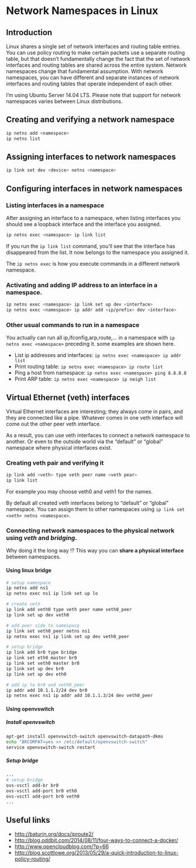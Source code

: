 # Network Namespaces in Linux

## Introduction

Linux shares a single set of network interfaces and routing table entries. You can use policy routing to make certain packets use a separate routing table, but that doesn’t fundamentally change the fact that the set of network interfaces and routing tables are shared across the entire system. Network namespaces change that fundamental assumption. With network namespaces, you can have different and separate instances of network interfaces and routing tables that operate independent of each other.

I’m using Ubuntu Server 14.04 LTS. Please note that support for network namespaces varies between Linux distributions.

## Creating and verifying a network namespace

```bash
ip netns add <namespace>
ip netns list
```

## Assigning interfaces to network namespaces

```bash
ip link set dev <device> netns <namespace>
```

## Configuring interfaces in network namespaces

### Listing interfaces in a namespace
After assigning an interface to a namespace, when listing interfaces you should see a loopback interface and the interface you assigned.

```bash
ip netns exec <namespace> ip link list
```

If you run the `ip link list` command, you’ll see that the interface has disappeared from the list. It now belongs to the namespace you assigned it.   

The `ip netns exec` is how you execute commands in a different network namespace.

### Activating and adding IP address to an interface in a namespace.

```bash
ip netns exec <namespace> ip link set up dev <interface>
ip netns exec <namespace> ip addr add <ip/prefix> dev <interface>
```

### Other usual commands to run in a namespace
You actually can run all ip,ifconfig,arp,route,... in a namespace with `ip netns exec <namespace>` preceding it. some examples are shown here.

- List ip addresses and interfaces: `ip netns exec <namespace> ip addr list`
- Print routing table: `ip netns exec <namespace> ip route list`
- Ping a host from namespace: `ip netns exec <namespace> ping 8.8.8.8`
- Print ARP table: `ip netns exec <namespace> ip neigh list`

## Virtual Ethernet (veth) interfaces

Virtual Ethernet interfaces are interesting; they always come in pairs, and they are connected like a pipe. Whatever comes in one veth interface will come out the other peer veth interface.

As a result, you can use veth interfaces to connect a network namespace to another. Or even to the outside world via the “default” or “global” namespace where physical interfaces exist.

### Creating veth pair and verifying it

```bash
ip link add <veth> type veth peer name <veth pear>
ip link list
```

For example you may choose veth0 and veth1 for the names.

By default all created veth interfaces belong to “default” or “global” namespace. You can assign them to other namespaces using `ip link set <veth> netns <namespace>`.

### Connecting network namespaces to the physical network using *veth* and *bridging*.

Why doing it the long way !? This way you can **share a physical interface** between namespaces.

#### Using linux bridge
```bash
# setup namespace
ip netns add ns1
ip netns exec ns1 ip link set up lo

# create veth
ip link add veth0 type veth peer name veth0_peer
ip link set up dev veth0

# add peer side to namespace
ip link set veth0_peer netns ns1
ip netns exec ns1 ip link set up dev veth0_peer

# setup bridge
ip link add br0 type bridge
ip link set eth0 master br0
ip link set veth0 master br0
ip link set up dev br0
ip link set up dev eth0

# add ip to br0 and veth0_peer
ip addr add 10.1.1.2/24 dev br0
ip netns exec ns1 ip addr add 10.1.1.3/24 dev veth0_peer
```

#### Using openvswitch

##### Install openvswitch
```bash
apt-get install openvswitch-switch openvswitch-datapath-dkms
echo "BRCOMPAT=yes >> /etc/default/openvswitch-switch"
service openvswitch-switch restart

```

##### Setup bridge
```bash
...
# setup bridge
ovs-vsctl add-br br0
ovs-vsctl add-port br0 eth0
ovs-vsctl add-port br0 veth0
...
```

## Useful links
- http://baturin.org/docs/iproute2/
- http://blog.oddbit.com/2014/08/11/four-ways-to-connect-a-docker/
- http://www.opencloudblog.com/?p=66
- http://blog.scottlowe.org/2013/05/29/a-quick-introduction-to-linux-policy-routing/

